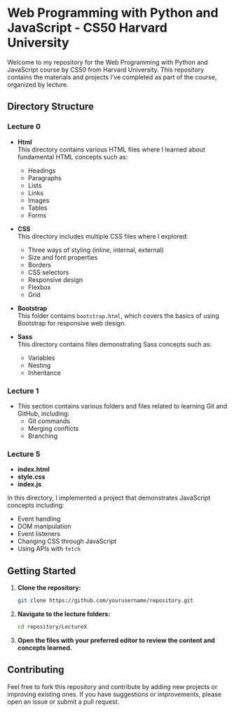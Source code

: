 # Web Programming with Python and JavaScript - CS50 Harvard University

Welcome to my repository for the Web Programming with Python and JavaScript course by CS50 from Harvard University. This repository contains the materials and projects I’ve completed as part of the course, organized by lecture.

## Directory Structure

### Lecture 0

- **Html**  
  This directory contains various HTML files where I learned about fundamental HTML concepts such as:
  - Headings
  - Paragraphs
  - Lists
  - Links
  - Images
  - Tables
  - Forms

- **CSS**  
  This directory includes multiple CSS files where I explored:
  - Three ways of styling (inline, internal, external)
  - Size and font properties
  - Borders
  - CSS selectors
  - Responsive design
  - Flexbox
  - Grid

- **Bootstrap**  
  This folder contains `bootstrap.html`, which covers the basics of using Bootstrap for responsive web design.

- **Sass**  
  This directory contains files demonstrating Sass concepts such as:
  - Variables
  - Nesting
  - Inheritance

### Lecture 1

- This section contains various folders and files related to learning Git and GitHub, including:
  - Git commands
  - Merging conflicts
  - Branching

### Lecture 5

- **index.html**  
- **style.css**  
- **index.js**  

In this directory, I implemented a project that demonstrates JavaScript concepts including:
  - Event handling
  - DOM manipulation
  - Event listeners
  - Changing CSS through JavaScript
  - Using APIs with `fetch`

## Getting Started

1. **Clone the repository:**
   ```bash
   git clone https://github.com/yourusername/repository.git
   ```

2. **Navigate to the lecture folders:**
   ```bash
   cd repository/LectureX
   ```

3. **Open the files with your preferred editor to review the content and concepts learned.**

## Contributing

Feel free to fork this repository and contribute by adding new projects or improving existing ones. If you have suggestions or improvements, please open an issue or submit a pull request.

